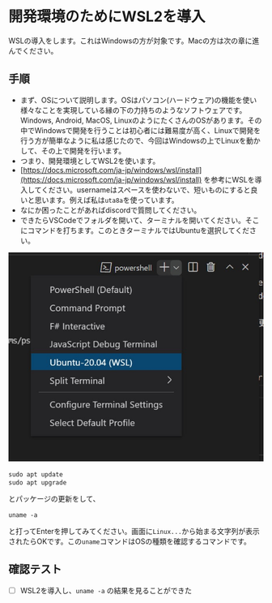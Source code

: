 # 開発環境のためにWSL2を導入

WSLの導入をします。これはWindowsの方が対象です。Macの方は次の章に進んでください。

## 手順

- まず、OSについて説明します。OSはパソコン(ハードウェア)の機能を使い様々なことを実現している縁の下の力持ちのようなソフトウェアです。Windows, Android, MacOS, LinuxのようにたくさんのOSがあります。その中でWindowsで開発を行うことは初心者には難易度が高く、Linuxで開発を行う方が簡単なように私は感じたので、今回はWindowsの上でLinuxを動かして、その上で開発を行います。
- つまり、開発環境としてWSL2を使います。
- [https://docs.microsoft.com/ja-jp/windows/wsl/install](https://docs.microsoft.com/ja-jp/windows/wsl/install) を参考にWSLを導入してください。usernameはスペースを使わないで、短いものにすると良いと思います。例えば私は`uta8a`を使っています。
- なにか困ったことがあればdiscordで質問してください。
- できたらVSCodeでフォルダを開いて、ターミナルを開いてください。そこにコマンドを打ちます。このときターミナルではUbuntuを選択してください。

![image-3](./img/image-3.jpg)

```
sudo apt update
sudo apt upgrade
```

とパッケージの更新をして、

```
uname -a
```

と打ってEnterを押してみてください。画面に`Linux...`から始まる文字列が表示されたらOKです。この`uname`コマンドはOSの種類を確認するコマンドです。

## 確認テスト

- [ ] WSL2を導入し、`uname -a` の結果を見ることができた